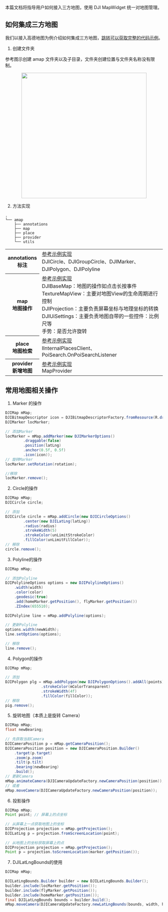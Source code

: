 本篇文档将指导用户如何接入三方地图，使用 DJI MapWidget 统一对地图管理。

## 如何集成三方地图

我们以接入高德地图为例介绍如何集成三方地图，[跳转可以获取完整的代码示例](https://github.com/dji-sdk/Mobile-SDK-Android-V5/tree/V5.9.0/SampleCode-V5/android-sdk-v5-uxsdk/src/main/java/dji/v5/ux/mapkit/amap)。

1. 创建文件夹

参考图示创建 amap 文件夹以及子目录，文件夹创建位置与文件夹名称没有限制。

<div>
<div align=center>
<img src="https://terra-1-g.djicdn.com/fee90c2e03e04e8da67ea6f56365fc76/SDK%20%E6%96%87%E6%A1%A3/MSDK/1.png" style="width:400px"/>
</div>
</div>

2. 方法实现

```map
.
└── amap
    ├── annotations
    ├── map
    ├── place
    ├── provider
    └── utils
```

<table width="100%" style="display: table">
    <tr>
        <th>annotations<br/>标注</th>
        <td><a href="https://github.com/dji-sdk/Mobile-SDK-Android-V5/tree/V5.9.0/SampleCode-V5/android-sdk-v5-uxsdk/src/main/java/dji/v5/ux/mapkit/amap/annotations">参考示例实现</a><br/> DJICircle、DJIGroupCircle、DJIMarker、DJIPolygon、DJIPolyline</td>
    </tr>
    <tr>
        <th>map<br/>地图操作</th>
        <td><a href="https://github.com/dji-sdk/Mobile-SDK-Android-V5/tree/V5.9.0/SampleCode-V5/android-sdk-v5-uxsdk/src/main/java/dji/v5/ux/mapkit/amap/map">参考示例实现</a><br/>DJIBaseMap：地图的操作如点击长按事件<br/>TextureMapView：主要对地图View的生命周期进行控制<br/>DJIProjection：主要负责屏幕坐标与地理坐标的转换<br/>DJIUiSettings：主要负责地图自带的一些控件：比例尺等<br/>手势：是否允许旋转</td>
    </tr>
    <tr>
        <th>place<br/>地图检索</th>
        <td><a href="https://github.com/dji-sdk/Mobile-SDK-Android-V5/blob/V5.9.0/SampleCode-V5/android-sdk-v5-uxsdk/src/main/java/dji/v5/ux/mapkit/amap/place/AMapPlaceDelegate.java">参考示例实现</a><br/>IInternalPlacesClient、PoiSearch.OnPoiSearchListener</td>
    </tr>
    <tr>
        <th>provider<br/>新增地图</th>
        <td><a href="https://github.com/dji-sdk/Mobile-SDK-Android-V5/blob/V5.9.0/SampleCode-V5/android-sdk-v5-uxsdk/src/main/java/dji/v5/ux/mapkit/amap/provider/AMapProvider.java">参考示例实现</a><br/>MapProvider</td>
    </tr>
</table>



## 常用地图相关操作

1. Marker 的操作

```java
DJIMap mMap;
DJIBitmapDescriptor icon = DJIBitmapDescriptorFactory.fromResource(R.drawable.gs_user_annotation_image);
DJIMarker locMarker;
  
// 添加Marker
locMarker = mMap.addMarker(new DJIMarkerOptions()
        .draggable(false)
        .position(latLng)
        .anchor(0.5f, 0.5f)
        .icon(icon));
// 旋转Marker
locMarker.setRotation(rotation);
  
//移除
locMarker.remove();
```

2. Circle的操作

```java
DJIMap mMap;
DJICircle circle;
  
// 添加
DJICircle circle = mMap.addCircle(new DJICircleOptions()
        .center(new DJILatLng(latLng))
        .radius(radius)
        .strokeWidth(5)
        .strokeColor(unLimitStrokeColor)
        .fillColor(unLimitFillColor));
// 移除
circle.remove();
```

3. Polyline的操作

```java
DJIMap mMap;
  
// 添加Polyline
DJIPolylineOptions options = new DJIPolylineOptions()
    .width(width)
    .color(color)
    .geodesic(true)
    .add(homeMarker.getPosition(), flyMarker.getPosition())
    .ZIndex(655510);
  
DJIPolyline line = mMap.addPolyline(options);
  
// 更新Polyline
options.width(newWidth);
line.setOptions(options);
  
// 移除
line.remove();
```

4. Polygon的操作

```java
DJIMap mMap;
  
// 添加
DJIPolygon plg = mMap.addPolygon(new DJIPolygonOptions().addAll(points)
                .strokeColor(mColorTransparent)
                .strokeWidth(4f)
                .fillColor(fillColor));
// 移除
pig.remove();
```

5. 旋转地图（本质上是旋转 Camera）

```java
DJIMap mMap;
float newBearing;
  
// 先获取当前Camera
DJICameraPosition p = mMap.getCameraPosition();
DJICameraPosition position = new DJICameraPosition.Builder()
    .target(p.target)
    .zoom(p.zoom)
    .tilt(p.tilt)
    .bearing(newBearing)
    .build();
// 更新Camera
mMap.animateCamera(DJICameraUpdateFactory.newCameraPosition(position));
// 或者
mMap.moveCamera(DJICameraUpdateFactory.newCameraPosition(position));
```

6. 投影操作

```java
DJIMap mMap;
Point point; // 屏幕上的点坐标
  
// 从屏幕上一点获取地图上的坐标
DJIProjection projection = mMap.getProjection();
DJILatLng p = projection.fromScreenLocation(point);
  
// 从地图上的坐标获取屏幕上的点
DJIProjection projection = mMap.getProjection();
Point p = projection.toScreenLocation(marker.getPosition());
```

7. DJILatLngBounds的使用

```java
DJIMap mMap;
  
DJILatLngBounds.Builder builder = new DJILatLngBounds.Builder();
builder.include(locMarker.getPosition());
builder.include(flyMarker.getPosition());
builder.include(homeMarker.getPosition());
final DJILatLngBounds bounds = builder.build();
mMap.moveCamera(DJICameraUpdateFactory.newLatLngBounds(bounds, width, height, 10));
```

